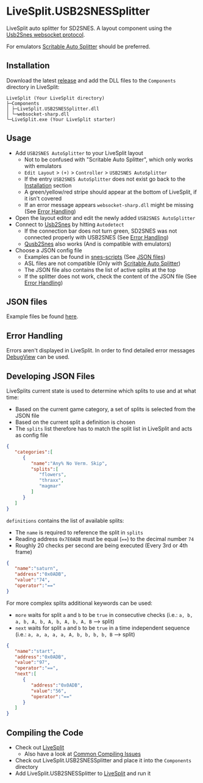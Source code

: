 # LiveSplit.USB2SNESSplitter

LiveSplit auto splitter for SD2SNES. A layout component using the [Usb2Snes websocket protocol](https://www.usb2snes.com).

For emulators [Scritable Auto Splitter](https://github.com/LiveSplit/LiveSplit#auto-splitters) should be preferred.

## Installation

Download the latest [release](https://github.com/r-bin/LiveSplit.USB2SNESSplitter/releases) and add the DLL files to the `Components` directory in LiveSplit:

```
LiveSplit (Your LiveSplit directory)
├─Components
│ ├─LiveSplit.USB2SNESSplitter.dll
│ └─websocket-sharp.dll
└─LiveSplit.exe (Your LiveSplit starter)
```

## Usage

* Add `USB2SNES AutoSplitter` to your LiveSplit layout
  * Not to be confused with "Scritable Auto Splitter", which only works with emulators
  * `Edit Layout` > `(+)` > `Controller` > `USB2SNES AutoSplitter`
  * If the entry `USB2SNES AutoSplitter` does not exist go back to the [Installation](#installation) section
  * A green/yellow/red stripe should appear at the bottom of LiveSplit, if it isn't covered
  * If an error message appears `websocket-sharp.dll` might be missing (See [Error Handling](#error-handling))
* Open the layout editor and edit the newly added `USB2SNES AutoSplitter`
* Connect to [Usb2Snes](http://usb2snes.com/) by hitting `Autodetect`
  * If the connection bar does not turn green, SD2SNES was not connected properly with USB2SNES (See [Error Handling](#error-handling))
  * [Qusb2Snes](https://skarsnik.github.io/QUsb2snes/) also works (And is compatible with emulators)
* Choose a JSON config file
  * Examples can be found in [snes-scripts](https://github.com/r-bin/snes-scripts/) (See [JSON files](#json-files))
  * ASL files are not compatible (Only with [Scritable Auto Splitter](https://github.com/LiveSplit/LiveSplit#auto-splitters))
  * The JSON file also contains the list of active splits at the top
  * If the splitter does not work, check the content of the JSON file (See [Error Handling](#error-handling))

## JSON files

Example files be found [here](https://github.com/r-bin/snes-scripts/tree/master/LiveSplit%20Auto%20Splitters/USB2SNES).

## Error Handling

Errors aren't displayed in LiveSplit. In order to find detailed error messages [DebugView](https://docs.microsoft.com/en-us/sysinternals/downloads/debugview) can be used.

## Developing JSON Files

LiveSplits current state is used to determine which splits to use and at what time:
* Based on the current game category, a set of splits is selected from the JSON file
* Based on the current split a definition is chosen
* The `splits` list therefore has to match the split list in LiveSplit and acts as config file

```json
{
   "categories":[
      {
         "name":"Any% No Verm. Skip",
         "splits":[
            "flowers",
            "thraxx",
            "magmar"
         ]
      }
   ]
}
```

`definitions` contains the list of available splits:
* The `name` is required to reference the split in `splits`
* Reading address `0x7E0ADB` must be equal (`==`) to the decimal number `74`
* Roughly 20 checks per second are being executed (Every 3rd or 4th frame)

```json
{
   "name":"saturn",
   "address":"0x0ADB",
   "value":"74",
   "operator":"=="
}
```

For more complex splits additional keywords can be used:
* `more` waits for split `a` and `b` to be `true` in consecutive checks  (i.e.: `a, b, a, b, A, b, A, b, A, b, A, B` ⟶ split)
* `next` waits for split `a` and `b` to be `true` in a time independent sequence (i.e.: `a, a, a, a, a, A, b, b, b, b, B` ⟶ split)

```json
{
   "name":"start",
   "address":"0x0ADB",
   "value":"97",
   "operator":"==",
   "next":[
      {
         "address":"0x0ADB",
         "value":"56",
         "operator":"=="
      }
   ]
}
```

## Compiling the Code

* Check out [LiveSplit](https://github.com/LiveSplit/LiveSplit)
  * Also have a look at [Common Compiling Issues](https://github.com/LiveSplit/LiveSplit#common-compiling-issues)
* Check out LiveSplit.USB2SNESSplitter and place it into the `Components` directory
* Add LiveSplit.USB2SNESSplitter to [LiveSplit](https://github.com/LiveSplit/LiveSplit) and run it